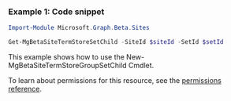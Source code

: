 ### Example 1: Code snippet

```powershell
Import-Module Microsoft.Graph.Beta.Sites

Get-MgBetaSiteTermStoreSetChild -SiteId $siteId -SetId $setId
```
This example shows how to use the New-MgBetaSiteTermStoreGroupSetChild Cmdlet.

To learn about permissions for this resource, see the [permissions reference](/graph/permissions-reference).

